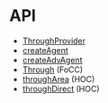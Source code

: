 # API

* [ThroughProvider](ThroughProvider.md)
* [createAgent](createAgent.md)
* [createAdvAgent](createAdvAgent.md)
* [Through](Through.md) (FoCC)
* [throughArea](throughArea.md) (HOC)
* [throughDirect](throughDirect.md) (HOC)
